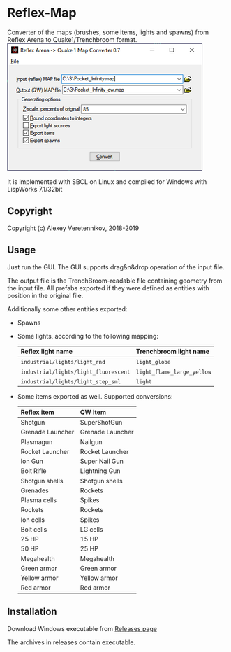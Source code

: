 # Reflex-Map
Converter of the maps (brushes, some items, lights and spawns) from Reflex Arena to Quake1/Trenchbroom format.
![example](https://github.com/fourier/reflex-map/raw/screenshots/screenshot1.png "Example")

It is implemented with SBCL on Linux and compiled for Windows with LispWorks 7.1/32bit
## Copyright

Copyright (c) Alexey Veretennikov, 2018-2019

## Usage
Just run the GUI. The GUI supports drag&n&drop operation of the input file.

The output file is the TrenchBroom-readable file containing geometry from the input file.
All prefabs exported if they were defined as entities with position in the original file.

Additionally some other entities exported:

- Spawns
- Some lights, according to the following mapping:

  | Reflex light name | Trenchbroom light name |
  | --- | --- |
  | ```industrial/lights/light_rnd``` | ```light_globe``` |
  | ```industrial/lights/light_fluorescent``` | ```light_flame_large_yellow``` |
  | ```industrial/lights/light_step_sml``` | ```light``` |

- Some items exported as well. Supported conversions:

  | Reflex item | QW Item |
  | --- | --- |
  | Shotgun | SuperShotGun |
  | Grenade Launcher | Grenade Launcher |
  | Plasmagun | Nailgun |
  | Rocket Launcher | Rocket Launcher |
  | Ion Gun | Super Nail Gun |
  | Bolt Rifle | Lightning Gun |
  | Shotgun shells | Shotgun shells |
  | Grenades | Rockets |
  | Plasma cells | Spikes |
  | Rockets | Rockets |
  | Ion cells | Spikes |
  | Bolt cells | LG cells |
  | 25 HP | 15 HP |
  | 50 HP | 25 HP |
  | Megahealth | Megahealth |
  | Green armor | Green armor |
  | Yellow armor | Yellow armor |
  | Red armor | Red armor |

## Installation
Download Windows executable from [Releases page](https://github.com/fourier/reflex-map/releases)

The archives in releases contain executable.

